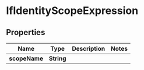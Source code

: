 

# IfIdentityScopeExpression


## Properties

Name | Type | Description | Notes
------------ | ------------- | ------------- | -------------
**scopeName** | **String** |  | 




